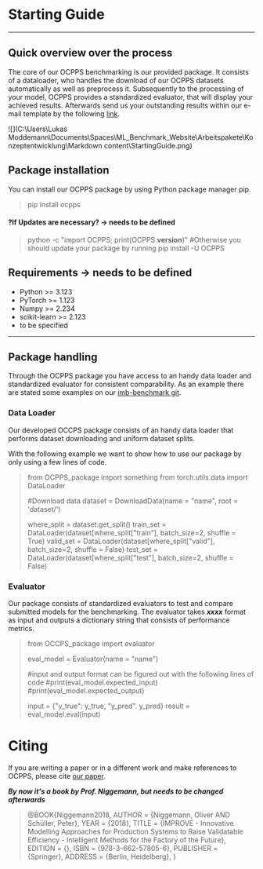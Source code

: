 # Starting Guide
________________________________________________________________

## Quick overview over the process

The core of our OCPPS benchmarking is our provided package. 
It consists of a dataloader, who handles the download of our OCPPS datasets automatically as well as preprocess it. Subsequently to the processing of your model, OCPPS provides a standardized evaluator, that will display your achieved results. Afterwards send us your outstanding results within our e-mail template by the following [link](https://imb-benchmark.github.io//Contact.html).

![](C:\Users\Lukas Moddemann\Documents\Spaces\ML_Benchmark_Website\Arbeitspakete\Konzeptentwicklung\Markdown content\StartingGuide.png)



## Package installation

You can install our OCPPS package by using Python package manager pip.
> pip install ocpps 

#### ?If Updates are necessary? -> needs to be defined

> python -c "import OCPPS; print(OCPPS.__version__)"
> #Otherwise you should update your package by running
> pip install -U OCPPS

## Requirements -> needs to be defined
- Python >= 3.123
- PyTorch >= 1.123
- Numpy >= 2.234
- scikit-learn >= 2.123
- to be specified
_________________________________________________________________________________________

## Package handling
Through the OCPPS package you have access to an handy data loader and standardized evaluator for consistent comparability.
As an example there are stated some examples on our [imb-benchmark git](https://github.com/imb-benchmark?tab=repositories).

### Data Loader
Our developed OCCPS package consists of an handy data loader that performs dataset downloading and uniform dataset splits.

With the following example we want to show how to use our package by only using a few lines of code. 

> from OCPPS_package import something
> from torch.utils.data import DataLoader
>
> #Download data
> dataset = DownloadData(name = "name", root = 'dataset/')
>
> where_split = dataset.get_split()
> train_set = DataLoader(dataset[where_split["train"], batch_size=2, shuffle = True)
> valid_set = DataLoader(dataset[where_split["valid"], batch_size=2, shuffle = False)
> test_set = DataLoader(dataset[where_split["test"], batch_size=2, shuffle = False)


### Evaluator

Our package consists of standardized evaluators to test and compare submitted models for the benchmarking. The evaluator takes ***xxxx*** format as input and outputs a dictionary string that consists of performance metrics.

> from OCCPS_package import evaluator
>
> eval_model = Evaluator(name = "name")
>
> #input and output format can be figured out with the following lines of code
> #print(eval_model.expected_input)
> #print(eval_model.expected_output)
>
> input = {"y_true": y_true, "y_pred". y_pred}
> result = eval_model.eval(input)

# Citing

If you are writing a paper or in a different work and make references to OCPPS, please cite [our paper](https://imb-benchmark.github.io/).

***By now it's a book by Prof. Niggemann, but needs to be changed afterwards***

> @BOOK{Niggemann2018,
> AUTHOR = {Niggemann, Oliver AND Schüller, Peter},
> YEAR = {2018},
> TITLE = {IMPROVE - Innovative Modelling Approaches for Production Systems to Raise Validatable Efficiency - Intelligent Methods for the Factory of the Future},
> EDITION = {},
> ISBN = {978-3-662-57805-6},
> PUBLISHER = {Springer},
> ADDRESS = {Berlin, Heidelberg},
> }



